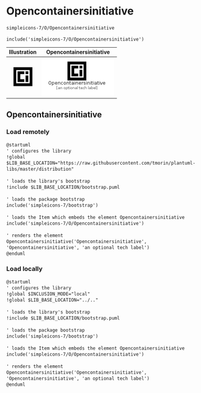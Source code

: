 # Opencontainersinitiative


```text
simpleicons-7/O/Opencontainersinitiative
```

```text
include('simpleicons-7/O/Opencontainersinitiative')
```



| Illustration | Opencontainersinitiative |
| :---: | :---: |
| ![illustration for Illustration](../../simpleicons-7/O/Opencontainersinitiative.png) | ![illustration for Opencontainersinitiative](../../simpleicons-7/O/Opencontainersinitiative.Local.png) |




## Opencontainersinitiative

### Load remotely
```plantuml
@startuml
' configures the library
!global $LIB_BASE_LOCATION="https://raw.githubusercontent.com/tmorin/plantuml-libs/master/distribution"

' loads the library's bootstrap
!include $LIB_BASE_LOCATION/bootstrap.puml

' loads the package bootstrap
include('simpleicons-7/bootstrap')

' loads the Item which embeds the element Opencontainersinitiative
include('simpleicons-7/O/Opencontainersinitiative')

' renders the element
Opencontainersinitiative('Opencontainersinitiative', 'Opencontainersinitiative', 'an optional tech label')
@enduml
```

### Load locally
```plantuml
@startuml
' configures the library
!global $INCLUSION_MODE="local"
!global $LIB_BASE_LOCATION="../.."

' loads the library's bootstrap
!include $LIB_BASE_LOCATION/bootstrap.puml

' loads the package bootstrap
include('simpleicons-7/bootstrap')

' loads the Item which embeds the element Opencontainersinitiative
include('simpleicons-7/O/Opencontainersinitiative')

' renders the element
Opencontainersinitiative('Opencontainersinitiative', 'Opencontainersinitiative', 'an optional tech label')
@enduml
```

